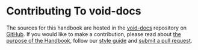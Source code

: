 # Contributing To void-docs

The sources for this handbook are hosted in the
[void-docs](https://github.com/void-linux/void-docs) repository on
[GitHub](https://github.com). If you would like to make a contribution, please
read about [the purpose of the Handbook](../../about-handbook/index.md), follow
our [style guide](./style-guide.md) and [submit a pull
request](./submitting.md).
